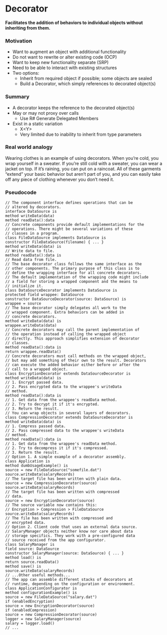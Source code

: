 ﻿# Decorator

**Facilitates the addition of behaviors to individual objects without inheriting from them.**

### Motivation

- Want to augment an object with additional functionality
- Do not want to rewrite or alter existing code (OCP)
- Want to keep new functionality separate (SRP)
- Need to be able to interact with existing structures
- Two options:
    - Inherit from required object if possible; some objects are sealed
    - Build a Decorator, which simply references to decorated object(s)


### Summary

- A decorator keeps the reference to the decorated object(s)
- May or may not proxy over calls
    - Use R# Generate Delegated Members
- Exist in a static variation
    - X<Y<Foo>>
    - Very limited due to inability to inherit from type parameters

### Real world analogy

Wearing clothes is an example of using decorators. When you’re cold, you wrap yourself in a sweater.
If you’re still cold with a sweater, you can wear a jacket on top. If it’s raining, you can put on a raincoat. All of
these garments
“extend” your basic behavior but aren’t part of you, and you can easily take off any piece of clothing whenever you
don’t need it.

### Pseudocode 

    // The component interface defines operations that can be
    // altered by decorators.
    interface DataSource is
    method writeData(data)
    method readData():data
    // Concrete components provide default implementations for the
    // operations. There might be several variations of these
    // classes in a program.
    class FileDataSource implements DataSource is
    constructor FileDataSource(filename) { ... }
    method writeData(data) is
    // Write data to file.
    method readData():data is
    // Read data from file.
    // The base decorator class follows the same interface as the
    // other components. The primary purpose of this class is to
    // define the wrapping interface for all concrete decorators.
    // The default implementation of the wrapping code might include
    // a field for storing a wrapped component and the means to
    // initialize it.
    class DataSourceDecorator implements DataSource is
    protected field wrappee: DataSource
    constructor DataSourceDecorator(source: DataSource) is
    wrappee = source
    // The base decorator simply delegates all work to the
    // wrapped component. Extra behaviors can be added in
    // concrete decorators.
    method writeData(data) is
    wrappee.writeData(data)
    // Concrete decorators may call the parent implementation of
    // the operation instead of calling the wrapped object
    // directly. This approach simplifies extension of decorator
    // classes.
    method readData():data is
    return wrappee.readData()
    // Concrete decorators must call methods on the wrapped object,
    // but may add something of their own to the result. Decorators
    // can execute the added behavior either before or after the
    // call to a wrapped object.
    class EncryptionDecorator extends DataSourceDecorator is
    method writeData(data) is
    // 1. Encrypt passed data.
    // 2. Pass encrypted data to the wrappee's writeData
    // method.
    method readData():data is
    // 1. Get data from the wrappee's readData method.
    // 2. Try to decrypt it if it's encrypted.
    // 3. Return the result.
    // You can wrap objects in several layers of decorators.
    class CompressionDecorator extends DataSourceDecorator is
    method writeData(data) is
    // 1. Compress passed data.
    // 2. Pass compressed data to the wrappee's writeData
    // method.
    method readData():data is
    // 1. Get data from the wrappee's readData method.
    // 2. Try to decompress it if it's compressed.
    // 3. Return the result.
    // Option 1. A simple example of a decorator assembly.
    class Application is
    method dumbUsageExample() is
    source = new FileDataSource("somefile.dat")
    source.writeData(salaryRecords)
    // The target file has been written with plain data.
    source = new CompressionDecorator(source)
    source.writeData(salaryRecords)
    // The target file has been written with compressed
    // data.
    source = new EncryptionDecorator(source)
    // The source variable now contains this:
    // Encryption > Compression > FileDataSource
    source.writeData(salaryRecords)
    // The file has been written with compressed and
    // encrypted data.
    // Option 2. Client code that uses an external data source.
    // SalaryManager objects neither know nor care about data
    // storage specifics. They work with a pre-configured data
    // source received from the app configurator.
    class SalaryManager is
    field source: DataSource
    constructor SalaryManager(source: DataSource) { ... }
    method load() is
    return source.readData()
    method save() is
    source.writeData(salaryRecords)
    // ...Other useful methods...
    // The app can assemble different stacks of decorators at
    // runtime, depending on the configuration or environment.
    class ApplicationConfigurator is
    method configurationExample() is
    source = new FileDataSource("salary.dat")
    if (enabledEncryption)
    source = new EncryptionDecorator(source)
    if (enabledCompression)
    source = new CompressionDecorator(source)
    logger = new SalaryManager(source)
    salary = logger.load()
    // ...